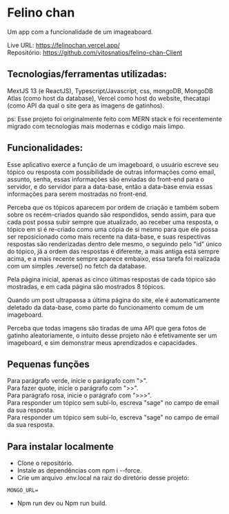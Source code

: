 # Felino chan

Um app com a funcionalidade de um imageaboard.

Live URL: https://felinochan.vercel.app/ \
Repositório: https://github.com/vitosnatios/felino-chan-Client

## Tecnologias/ferramentas utilizadas:

MextJS 13 (e ReactJS), Typescript/Javascript, css, mongoDB, MongoDB Atlas (como host da database), Vercel como host do website, thecatapi (como API da qual o site gera as imagens de gatinhos).

ps: Esse projeto foi originalmente feito com MERN stack e foi recentemente migrado com tecnologias mais modernas e código mais limpo.

## Funcionalidades:

Esse aplicativo exerce a função de um imageboard, o usuário escreve seu tópico ou resposta com possibilidade de outras informações como email, assunto, senha, essas informações são enviadas do front-end para o servidor, e do servidor para a data-base, então a data-base envia essas informações para serem mostradas no front-end.

Perceba que os tópicos aparecem por ordem de criação e também sobem sobre os recém-criados quando são respondidos, sendo assim, para que cada post possa subir sempre que atualizado, ao receber uma resposta, o tópico em si é re-criado como uma cópia de si mesmo para que ele possa ser reposicionado como mais recente na data-base, e suas respectivas respostas são renderizadas dentro dele mesmo, o seguindo pelo "id" único do tópico, já a ordem das respostas é diferente, a mais antiga está sempre acima, e a mais recente sempre aparece embaixo, essa tarefa foi realizada com um simples .reverse() no fetch da database.

Pela página inicial, apenas as cinco últimas respostas de cada tópico são mostradas, e em cada página são mostrados 8 tópicos.

Quando um post ultrapassa a última página do site, ele é automaticamente deletado da data-base, como parte do funcionamento comum de um imageboard.

Perceba que todas imagens são tiradas de uma API que gera fotos de gatinho aleatoriamente, o intuito desse projeto não é efetivamente ser um imageboard, e sim demonstrar meus aprendizados e capacidades.

## Pequenas funções

Para parágrafo verde, inicie o parágrafo com ">". \
Para fazer quote, inicie o parágrafo com ">>". \
Para parágrafo rosa, inicie o parágrafo com ">>>". \
Para responder um tópico sem subí-lo, escreva "sage" no campo de email da sua resposta. \
Para responder um tópico sem subí-lo, escreva "sage" no campo de email da sua resposta.

## Para instalar localmente

- Clone o repositório.
- Instale as dependências com npm i --force.
- Crie um arquivo .env.local na raiz do diretório desse projeto:

```env
MONGO_URL=
```

- Npm run dev ou Npm run build.
